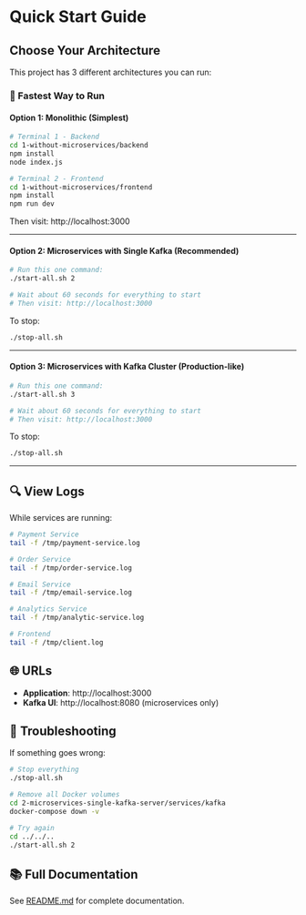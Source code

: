 # Quick Start Guide

## Choose Your Architecture

This project has 3 different architectures you can run:

### 🏃 Fastest Way to Run

#### Option 1: Monolithic (Simplest)
```bash
# Terminal 1 - Backend
cd 1-without-microservices/backend
npm install
node index.js

# Terminal 2 - Frontend
cd 1-without-microservices/frontend
npm install
npm run dev
```
Then visit: http://localhost:3000

---

#### Option 2: Microservices with Single Kafka (Recommended)
```bash
# Run this one command:
./start-all.sh 2

# Wait about 60 seconds for everything to start
# Then visit: http://localhost:3000
```

To stop:
```bash
./stop-all.sh
```

---

#### Option 3: Microservices with Kafka Cluster (Production-like)
```bash
# Run this one command:
./start-all.sh 3

# Wait about 60 seconds for everything to start
# Then visit: http://localhost:3000
```

To stop:
```bash
./stop-all.sh
```

---

## 🔍 View Logs

While services are running:
```bash
# Payment Service
tail -f /tmp/payment-service.log

# Order Service
tail -f /tmp/order-service.log

# Email Service
tail -f /tmp/email-service.log

# Analytics Service
tail -f /tmp/analytic-service.log

# Frontend
tail -f /tmp/client.log
```

## 🌐 URLs

- **Application**: http://localhost:3000
- **Kafka UI**: http://localhost:8080 (microservices only)

## 🐛 Troubleshooting

If something goes wrong:

```bash
# Stop everything
./stop-all.sh

# Remove all Docker volumes
cd 2-microservices-single-kafka-server/services/kafka
docker-compose down -v

# Try again
cd ../../..
./start-all.sh 2
```

## 📚 Full Documentation

See [README.md](README.md) for complete documentation.
